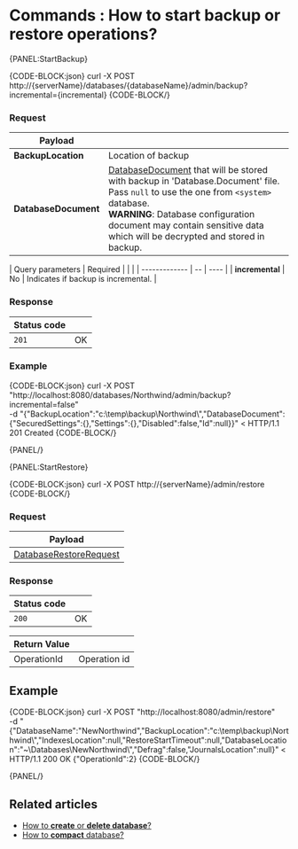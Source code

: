 # Commands : How to start backup or restore operations?

{PANEL:StartBackup}

{CODE-BLOCK:json}
  curl -X POST http://{serverName}/databases/{databaseName}/admin/backup?incremental={incremental}
{CODE-BLOCK/}

### Request

| Payload | |
| ------- | - | 
| **BackupLocation** | Location of backup |
| **DatabaseDocument** | [DatabaseDocument](../../../glossary/database-document) that will be stored with backup in 'Database.Document' file. Pass `null` to use the one from `<system>` database.<br />**WARNING**: Database configuration document may contain sensitive data which will be decrypted and stored in backup. |

| Query parameters | Required | | |
| ------------- | -- | ---- |
| **incremental** | No | Indicates if backup is incremental. |

### Response

| Status code | |
| ----------- | - |
| `201` | OK |

### Example

{CODE-BLOCK:json}
curl -X POST "http://localhost:8080/databases/Northwind/admin/backup?incremental=false" \
 -d "{\"BackupLocation\":\"c:\\temp\\backup\\Northwind\\\",\"DatabaseDocument\":{\"SecuredSettings\":{},\"Settings\":{},\"Disabled\":false,\"Id\":null}}"
< HTTP/1.1 201 Created
{CODE-BLOCK/}

{PANEL/}

{PANEL:StartRestore}


{CODE-BLOCK:json} 
  curl -X POST http://{serverName}/admin/restore
{CODE-BLOCK/}

### Request

| Payload |
| ------- |
| [DatabaseRestoreRequest](../../../glossary/database-restore-request) |

### Response

| Status code | |
| ----------- | - |
| `200` | OK |

| Return Value | |
| ------------- | ------------- |
| OperationId | Operation id |

## Example

{CODE-BLOCK:json}
curl -X POST "http://localhost:8080/admin/restore" \
 -d "{\"DatabaseName\":\"NewNorthwind\",\"BackupLocation\":\"c:\\temp\\backup\\Northwind\\\",\"IndexesLocation\":null,\"RestoreStartTimeout\":null,\"DatabaseLocation\":\"~\\Databases\\NewNorthwind\\\",\"Defrag\":false,\"JournalsLocation\":null}"
< HTTP/1.1 200 OK
{"OperationId":2}
{CODE-BLOCK/}


{PANEL/}

## Related articles

- [How to **create** or **delete database**?](../../../client-api/commands/how-to/create-delete-database)     
- [How to **compact** database?](../../../client-api/commands/how-to/compact-database)     